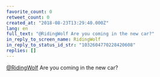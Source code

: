 ```yaml
---
favorite_count: 0
retweet_count: 0
created_at: "2018-08-23T13:29:40.000Z"
lang: en
full_text: "@RidingWolf Are you coming in the new car?"
in_reply_to_screen_name: RidingWolf
in_reply_to_status_id_str: "1032604770228420608"
replies: []
---
```


[@RidingWolf](https://twitter.com/RidingWolf) Are you coming in the new car?
